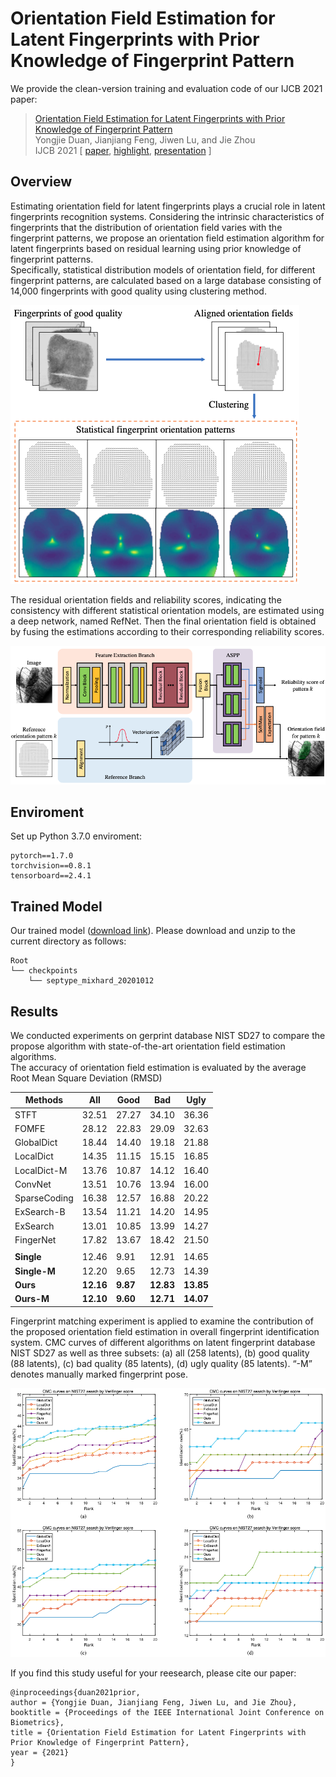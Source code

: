 # Orientation Field Estimation for Latent Fingerprints with Prior Knowledge of Fingerprint Pattern

We provide the clean-version training and evaluation code of our IJCB 2021 paper:
> [Orientation Field Estimation for Latent Fingerprints with Prior Knowledge of Fingerprint Pattern](TODO:)  
> Yongjie Duan, Jianjiang Feng, Jiwen Lu, and Jie Zhou  
> IJCB 2021 [ [paper](TODO:), [highlight](TODO:), [presentation](TODO:) ]

## Overview
Estimating orientation field for latent fingerprints plays a crucial role in latent fingerprints recognition systems. Considering the intrinsic characteristics of fingerprints that the distribution of orientation field varies with the fingerprint patterns, we propose an orientation field estimation algorithm for latent fingerprints based on residual learning using prior knowledge of fingerprint patterns.  
Specifically, statistical distribution models of orientation field, for different fingerprint patterns, are calculated based on a large database consisting of 14,000 fingerprints with good quality using clustering method.  

![finger-pattern](./images/patterns.png)

The residual orientation fields and reliability scores, indicating the consistency with different statistical orientation models, are estimated using a deep network, named RefNet. Then the final orientation field is obtained by fusing the estimations according to their corresponding reliability scores.

![overview](./images/overview.png)

## Enviroment
Set up Python 3.7.0 enviroment:
```
pytorch==1.7.0
torchvision==0.8.1
tensorboard==2.4.1
```

## Trained Model
Our trained model ([download link](https://drive.google.com/file/d/1qNRwxre3yobCKubN3xnTMVnQ7-VOohgi/view?usp=sharing)).
Please download and unzip to the current directory as follows:

```
Root
└── checkpoints
    └── septype_mixhard_20201012
```

## Results
We conducted experiments on gerprint database NIST SD27 to compare the propose algorithm with state-of-the-art orientation field estimation algorithms.  
The accuracy of orientation field estimation is evaluated by the average Root Mean Square Deviation (RMSD)

| Methods      | All       | Good     | Bad       | Ugly      |
| ------------ | --------- | -------- | --------- | --------- |
| STFT         | 32.51     | 27.27    | 34.10     | 36.36     |
| FOMFE        | 28.12     | 22.83    | 29.09     | 32.63     |
| GlobalDict   | 18.44     | 14.40    | 19.18     | 21.88     |
| LocalDict    | 14.35     | 11.15    | 15.15     | 16.85     |
| LocalDict-M  | 13.76     | 10.87    | 14.12     | 16.40     |
| ConvNet      | 13.51     | 10.76    | 13.94     | 16.00     |
| SparseCoding | 16.38     | 12.57    | 16.88     | 20.22     |
| ExSearch-B   | 13.54     | 11.21    | 14.20     | 14.95     |
| ExSearch     | 13.01     | 10.85    | 13.99     | 14.27     |
| FingerNet    | 17.82     | 13.67    | 18.42     | 21.50     |
|              |           |          |           |           |
| **Single**   | 12.46     | 9.91     | 12.91     | 14.65     |
| **Single-M** | 12.20     | 9.65     | 12.73     | 14.39     |
| **Ours**     | **12.16** | **9.87** | **12.83** | **13.85** |
| **Ours-M**   | **12.10** | **9.60** | **12.71** | **14.07** |

Fingerprint matching experiment is applied to examine the contribution of the proposed orientation field estimation in overall fingerprint identification system. CMC curves of different algorithms on latent fingerprint database NIST SD27 as well as three subsets: (a) all (258 latents), (b) good quality (88 latents), (c) bad quality (85 latents), (d) ugly quality (85 latents). “-M” denotes manually marked fingerprint pose.

![cmc_nist27](./images/cmc_nist27.png)

If you find this study useful for your reesearch, please cite our paper:

```
@inproceedings{duan2021prior,
author = {Yongjie Duan, Jianjiang Feng, Jiwen Lu, and Jie Zhou},
booktitle = {Proceedings of the IEEE International Joint Conference on Biometrics},
title = {Orientation Field Estimation for Latent Fingerprints with Prior Knowledge of Fingerprint Pattern},
year = {2021}
}
```
